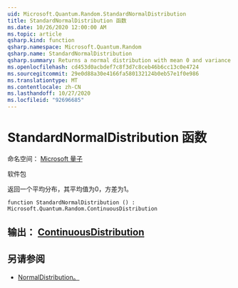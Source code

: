 ```yaml
---
uid: Microsoft.Quantum.Random.StandardNormalDistribution
title: StandardNormalDistribution 函数
ms.date: 10/26/2020 12:00:00 AM
ms.topic: article
qsharp.kind: function
qsharp.namespace: Microsoft.Quantum.Random
qsharp.name: StandardNormalDistribution
qsharp.summary: Returns a normal distribution with mean 0 and variance 1.
ms.openlocfilehash: cd453d0acbdef7c8f3d7c8ceb46b6cc13c0e4724
ms.sourcegitcommit: 29e0d88a30e4166fa580132124b0eb57e1f0e986
ms.translationtype: MT
ms.contentlocale: zh-CN
ms.lasthandoff: 10/27/2020
ms.locfileid: "92696685"
---
```

# <a name="standardnormaldistribution-function"></a>StandardNormalDistribution 函数

命名空间： [Microsoft 量子](xref:Microsoft.Quantum.Random)

软件包 [](https://nuget.org/packages/)


返回一个平均分布，其平均值为0，方差为1。

```qsharp
function StandardNormalDistribution () : Microsoft.Quantum.Random.ContinuousDistribution
```


## <a name="output--continuousdistribution"></a>输出： [ContinuousDistribution](xref:Microsoft.Quantum.Random.ContinuousDistribution)



## <a name="see-also"></a>另请参阅

- [NormalDistribution。](xref:Microsoft.Quantum.Random.NormalDistribution)